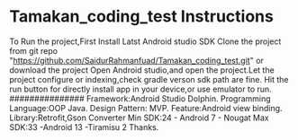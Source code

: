 # Tamakan_coding_test Instructions
To Run the project,First Install Latst Android studio SDK
Clone the project from git repo "https://github.com/SaidurRahmanfuad/Tamakan_coding_test.git" or download the project
Open Android studio,and open the project.Let the project configure or indexing,check gradle verson sdk path are fine.
Hit the run button for directly install app in your device,or use emulator to run.
###############
Framework:Android Studio Dolphin.
Programming Language:OOP Java.
Design Pattern: MVP.
Feature:Android view binding.
Library:Retrofit,Gson Converter
Min SDK:24 - Android 7 - Nougat
Max SDK:33 -Android 13 -Tiramisu 2
Thanks.

